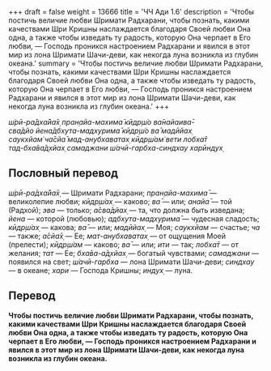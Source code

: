 +++
draft = false
weight = 13666
title = 'ЧЧ Ади 1.6'
description = 'Чтобы постичь величие любви Шримати Радхарани, чтобы познать, какими качествами Шри Кришны наслаждается благодаря Своей любви Она одна, а также чтобы изведать ту радость, которую Она черпает в Его любви, — Господь проникся настроением Радхарани и явился в этот мир из лона Шримати Шачи-деви, как некогда луна возникла из глубин океана.'
summary = 'Чтобы постичь величие любви Шримати Радхарани, чтобы познать, какими качествами Шри Кришны наслаждается благодаря Своей любви Она одна, а также чтобы изведать ту радость, которую Она черпает в Его любви, — Господь проникся настроением Радхарани и явился в этот мир из лона Шримати Шачи-деви, как некогда луна возникла из глубин океана.'
+++

_ш́рӣ-ра̄дха̄йа̄х̣ пран̣айа-махима̄ кӣдр̣ш́о ва̄найаива̄-  
сва̄дйо йена̄дбхута-мадхурима̄ кӣдр̣ш́о ва̄ мадӣйах̣  
саукхйам̇ ча̄сйа̄ мад-анубхаватах̣ кӣдр̣ш́ам̇ вети лобха̄т  
тад-бха̄ва̄д̣хйах̣ самаджани ш́ачӣ-гарбха-синдхау харӣндух̣_

## Пословный перевод

_ш́рӣ_\-_ра̄дха̄йа̄х̣_ — Шримати Радхарани; _пран̣айа_\-_махима̄_ — великолепие любви; _кӣдр̣ш́ах̣_ — каково; _ва̄_ — или; _анайа̄_ — той (Радхой); _эва_ — только; _а̄сва̄дйах̣_ — та, что должна быть изведана; _йена_ — которой (любовью); _адбхута_\-_мадхурима̄_ — чудесная сладость; _кӣдр̣ш́ах̣_ — какова; _ва̄_ — или; _мадӣйах̣_ — Моя; _саукхйам_ — счастье; _ча_ — также; _а̄сйа̄х̣_ — Ее; _мат_\-_анубхаватах̣_ — от ощущения Моей (прелести); _кӣдр̣ш́ам_ — каково; _ва̄_ — или; _ити_ — так; _лобха̄т_ — от желания; _тат_ — Ее; _бха̄ва_\-_а̄д̣хйах̣_ — богатый чувствами; _самаджани_ — появился на свет; _ш́ачӣ_\-_гарбха_ — лона Шримати Шачи-деви; _синдхау_ — в океане; _хари_ — Господа Кришны; _индух̣_ — луна.

## Перевод

**Чтобы постичь величие любви Шримати Радхарани, чтобы познать, какими качествами Шри Кришны наслаждается благодаря Своей любви Она одна, а также чтобы изведать ту радость, которую Она черпает в Его любви, — Господь проникся настроением Радхарани и явился в этот мир из лона Шримати Шачи-деви, как некогда луна возникла из глубин океана.**
